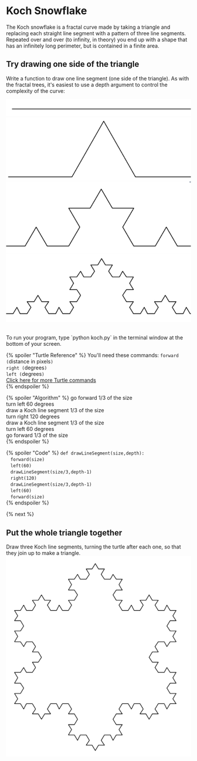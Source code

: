 # Koch Snowflake
The Koch snowflake is a fractal curve made by taking a triangle and replacing each straight line segment with a pattern of three line segments. Repeated over and over (to infinity, in theory) you end up with a shape that has an infinitely long perimeter, but is contained in a finite area. 

## Try drawing one side of the triangle 
Write a function to draw one line segment (one side of the triangle).  As with the fractal trees, it's easiest to use a depth argument to control the complexity of the curve:

![Koch depth 0](https://raw.githubusercontent.com/martybillingsley/images/master/koch1.png) 
![Koch depth 0](https://raw.githubusercontent.com/martybillingsley/images/master/koch2.png) 
![Koch depth 0](https://raw.githubusercontent.com/martybillingsley/images/master/koch3.png) 
![Koch depth 0](https://raw.githubusercontent.com/martybillingsley/images/master/koch4.png) 

<br>
To run your program, type `python koch.py` in the terminal window at the bottom of your screen.<br>

{% spoiler "Turtle Reference" %}
You'll need these commands:
`forward (`distance in pixels`)`<br>
`right (`degrees`)`<br>
`left (`degrees`)`<br>
[Click here for more Turtle commands](https://lab.cs50.io/martybillingsley/tinkRworks/master/fractalTrees/turtleReference.pdf) <br>
{% endspoiler %}

{% spoiler "Algorithm" %}
go forward 1/3 of the size<br>
turn left 60 degrees<br>
draw a Koch line segment 1/3 of the size<br>
turn right 120 degrees<br>
draw a Koch line segment 1/3 of the size<br>
turn left 60 degrees<br>
go forward 1/3 of the size<br>
{% endspoiler %}

{% spoiler "Code" %}
`def drawLineSegment(size,depth):`<br>
 &nbsp;&nbsp; `forward(size)`<br>
 &nbsp;&nbsp; `left(60)`<br>
 &nbsp;&nbsp; `drawLineSegment(size/3,depth-1)`<br>
 &nbsp;&nbsp; `right(120)`<br>
 &nbsp;&nbsp; `drawLineSegment(size/3,depth-1)`<br>
 &nbsp;&nbsp; `left(60)`<br>
 &nbsp;&nbsp; `forward(size)`<br>
{% endspoiler %}

{% next  %}
## Put the whole triangle together
Draw three Koch line segments, turning the turtle after each one, so that they join up to make a triangle.
![Koch depth 0](https://raw.githubusercontent.com/martybillingsley/images/master/kochFull.png) 
